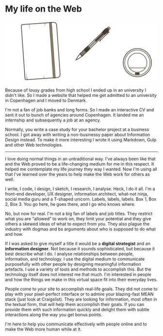# My life on the Web

<div class="margin-top--double margin-bottom--double">
<img src="../img/bio-cover.svg">
</div>

Because of lousy grades from high school I ended up in an university I didn't like. So I made a website that helped me get admitted to an university in Copenhagen and I moved to Denmark.

I'm not a fan of job banks and long forms. So I made an interactive CV and sent it out to bunch of agencies around Copenhagen. It landed me an internship and subsequently a job at an agency.

Normally, you write a case study for your bachelor project at a business school. I got away with writing a non-businessy paper about Information Design instead. To make it more interesting I wrote it using Markdown, Gulp and other Web technologies.

---

I love doing normal things in an untraditional way. I've always been like that and the Web proved to be a life-changing medium for me in this respect. It helped me contemplate my life journey they way I wanted. Now I'm using all that I've learned over the years to help make the Web work for others as well.


I write, I code, I design, I sketch, I research, I analyse. Heck, I do it all. I'm a front-end developer, UX designer, information architect, what-not ninja, social media guru and a T-shaped unicorn. Labels, labels, labels. Box 1, Box 2, Box 3. You go here, he goes there, and I go who knows where.

No, but now for real. I'm not a big fan of labels and job titles. They restrict what you are “allowed” to work on, they limit your potential and they give others a skewed ideas of what to expect from you. They also plague the industry with dogmas and bs arguments about who is supposed to do what and how.


If I was asked to give myself a title it would be a **digital strategist** and an **information designer**. Not because it sounds sophisticated, but because it best describe what I do. I analyse relationships between people, information, and technology. I use the digital medium to communicate purposefully with other people by designing meaningful information artefacts. I use a variety of tools and methods to accomplish this. But the technology itself does not interest me that much. I'm interested in people and how the things we make in this virtual space fit into their everyday lives.

People come to your site to accomplish real-life goals. They did not come to play with your pixel-perfect interface or to admire your blazing-fast MEAN stack (just look at Craigslist). They are looking for information, most often in the textual form, that will help them accomplish their goals. If you can provide them with such information quickly and delight them with subtle interactions along the way you get bonus points.

I'm here to help you communicate effectively with people online and to make the Web more human while at it.













